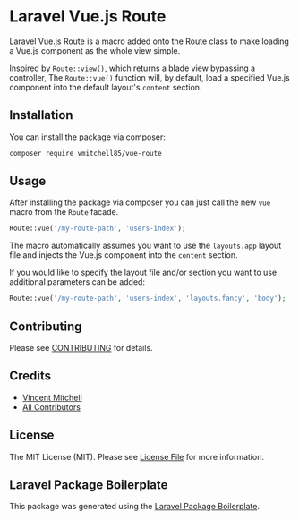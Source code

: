 # Laravel Vue.js Route

Laravel Vue.js Route is a macro added onto the Route class to make loading a Vue.js component as the whole view simple.

Inspired by `Route::view()`, which returns a blade view bypassing a controller, The `Route::vue()` function will, by default, load a specified Vue.js component into the default layout's `content` section.

## Installation

You can install the package via composer:

```bash
composer require vmitchell85/vue-route
```

## Usage

After installing the package via composer you can just call the new `vue` macro from the `Route` facade.

``` php
Route::vue('/my-route-path', 'users-index');
```

The macro automatically assumes you want to use the `layouts.app` layout file and injects the Vue.js component into the `content` section.

If you would like to specify the layout file and/or section you want to use additional parameters can be added:

``` php
Route::vue('/my-route-path', 'users-index', 'layouts.fancy', 'body');
```

## Contributing

Please see [CONTRIBUTING](CONTRIBUTING.md) for details.

## Credits

- [Vincent Mitchell](https://github.com/vmitchell85)
- [All Contributors](../../contributors)

## License

The MIT License (MIT). Please see [License File](LICENSE.md) for more information.

## Laravel Package Boilerplate

This package was generated using the [Laravel Package Boilerplate](https://laravelpackageboilerplate.com).
